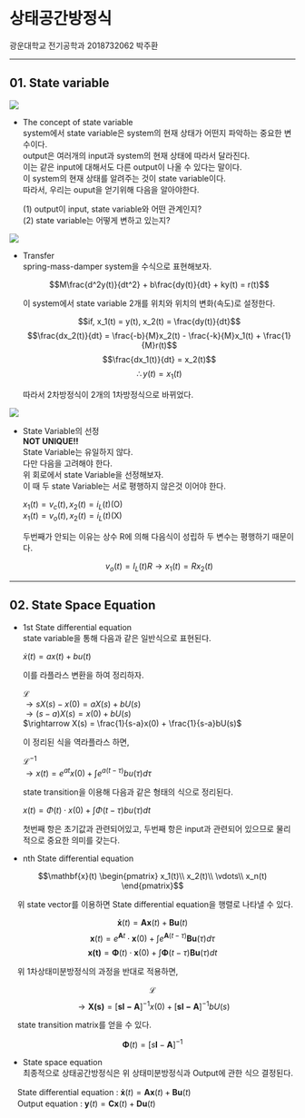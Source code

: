 # 상태공간방정식   
광운대학교 전기공학과 2018732062 박주환 

---  
## 01. State variable  

![](https://i.ibb.co/c2Bt4Yn/2023-10-05-195810.png)  

* The concept of state variable  
  system에서 state variable은 system의 현재 상태가 어떤지 파악하는 중요한 변수이다.  
  output은 여러개의 input과 system의 현재 상태에 따라서 달라진다.  
  이는 같은 input에 대해서도 다른 output이 나올 수 있다는 말이다.  
  이 system의 현재 상태를 알려주는 것이 state variable이다.  
  따라서, 우리는 ouput을 얻기위해 다음을 알아야한다.
  
  (1) output이 input, state variable와 어떤 관계인지?  
  (2) state variable는 어떻게 변하고 있는지?  

![](https://i.ibb.co/m9Scznk/1.png)

* Transfer  
  spring-mass-damper system을 수식으로 표현해보자.  
 
  $$M\frac{d^2y(t)}{dt^2} + b\frac{dy(t)}{dt} + ky(t) = r(t)$$
  
  이 system에서 state variable 2개를 위치와 위치의 변화(속도)로 설정한다.  
  
  $$if, x_1(t) = y(t), x_2(t) = \frac{dy(t)}{dt}$$
  $$\frac{dx_2(t)}{dt} = \frac{-b}{M}x_2(t) - \frac{-k}{M}x_1(t) + \frac{1}{M}r(t)$$
  $$\frac{dx_1(t)}{dt} = x_2(t)$$
  $$\therefore  y(t) = x_1(t)$$
  
  따라서 2차방정식이 2개의 1차방정식으로 바뀌었다.  

![](https://i.ibb.co/McY6yKm/2.png)  

* State Variable의 선정  
  __NOT UNIQUE!!__  
  State Variable는 유일하지 않다.  
  다만 다음을 고려해야 한다.  
  위 회로에서 state Variable을 선정해보자.  
  이 때 두 state Variable는 서로 평행하지 않은것 이어야 한다.  

  $x_1(t) = v_c(t), x_2(t) = i_L(t)$(O)  
  $x_1(t) = v_o(t), x_2(t) = i_L(t)$(X)
  
  두번째가 안되는 이유는 상수 R에 의해 다음식이 성립하 두 변수는 평행하기 때문이다.  
  
  $$v_o(t) = I_L(t)  R \rightarrow x_1(t) = R  x_2(t) $$

---
## 02. State Space Equation  
* 1st State differential equation   
  state variable을 통해 다음과 같은 일반식으로 표현된다.
  
  $\dot{x}(t) = ax(t) + bu(t)$

  이를 라플라스 변환을 하여 정리하자.
  
  $\mathcal{L}$  
  $\rightarrow sX(s) - x(0) = aX(s) + bU(s)$  
  $\rightarrow (s-a)X(s) = x(0) + bU(s)$  
  $\rightarrow X(s) = \frac{1}{s-a}x(0) + \frac{1}{s-a}bU(s)$

  이 정리된 식을 역라플라스 하면,
  
  $\mathcal{L}^{-1}$  
  $\rightarrow x(t) = e^{at}x(0) +\int e^{a(t-\tau)}bu(\tau)d\tau$

  state transition을 이용해 다음과 같은 형태의 식으로 정리된다.

  $x(t) = \Phi (t)\cdot x(0) + \int \Phi(t-\tau)bu(\tau)dt$

  첫번째 항은 초기값과 관련되어있고, 두번째 항은 input과 관련되어 있으므로 물리적으로 중요한 의미를 갖는다.
  
* nth State differential equation

$$\mathbf{x}(t) \begin{pmatrix}
x_1(t)\\ 
x_2(t)\\
\vdots\\ 
x_n(t) 
\end{pmatrix}$$

　위 state vector를 이용하면 State differential equation을 행렬로 나타낼 수 있다. 

$$\mathbf{\dot{x}}(t) = \mathbf{A}\mathbf{x}(t) + \mathbf{B}\mathbf{u}(t)$$
$$\mathbf{x}(t) = e^{\mathbf{A}t}\cdot\mathbf{x}(0) + \int e^{\mathbf{A}(t-\tau)}\mathbf{Bu}(\tau)d\tau$$
$$\mathbf{x(t)} = \mathbf{\Phi}(t)\cdot\mathbf{x}(0) + \int \mathbf{\Phi}(t-\tau)\mathbf{Bu}(\tau)dt$$
 
　위 1차상태미분방정식의 과정을 반대로 적용하면,

$$\mathcal{L}$$
$$\rightarrow \mathbf{X(s)} = [\mathbf{sI-A}]^{-1}x(0) + [\mathbf{sI-A}]^{-1}bU(s)$$

　state transition matrix를 얻을 수 있다. 
 
$$\mathbf{\Phi}(t) = [s\mathbf{I}-\mathbf{A}]^{-1}$$

* State space equation  
  최종적으로 상태공간방정식은 위 상태미분방정식과 Output에 관한 식으 결정된다.
  
　State differential equation : $\mathbf{\dot{x}}(t) = \mathbf{A}\mathbf{x}(t) + \mathbf{B}\mathbf{u}(t)$  
　Output equation : $\mathbf{y}(t) = \mathbf{C}\mathbf{x}(t) + \mathbf{D}\mathbf{u}(t)$
